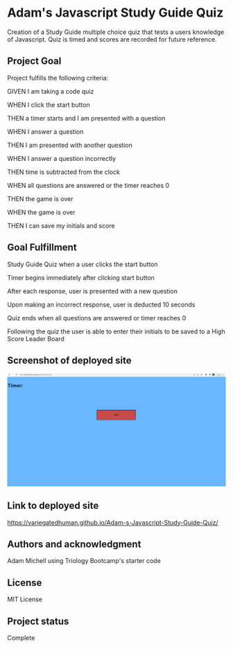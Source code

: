 # Adam's Javascript Study Guide Quiz

Creation of a Study Guide multiple choice quiz that tests a users knowledge of Javascript. Quiz is timed and scores are recorded for future reference. 

## Project Goal

Project fulfills the following criteria:

GIVEN I am taking a code quiz

WHEN I click the start button

THEN a timer starts and I am presented with a question

WHEN I answer a question

THEN I am presented with another question

WHEN I answer a question incorrectly

THEN time is subtracted from the clock

WHEN all questions are answered or the timer reaches 0

THEN the game is over

WHEN the game is over

THEN I can save my initials and score

## Goal Fulfillment

Study Guide Quiz when a user clicks the start button

Timer begins immediately after clicking start button

After each response, user is presented with a new question

Upon making an incorrect response, user is deducted 10 seconds

Quiz ends when all questions are answered or timer reaches 0

Following the quiz the user is able to enter their initials to be saved to a High Score Leader Board

## Screenshot of deployed site
![Adam's Javascript Study Guide Quiz](assets/quiz.png)

## Link to deployed site
https://variegatedhuman.github.io/Adam-s-Javascript-Study-Guide-Quiz/

## Authors and acknowledgment
Adam Michell using Triology Bootcamp's starter code

## License
MIT License

## Project status
Complete
